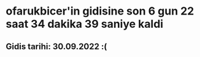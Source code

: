 # ofarukbicer'in gidisine son 6 gun 22 saat 34 dakika 39 saniye kaldi

## Gidis tarihi: 30.09.2022 :(